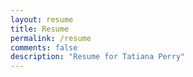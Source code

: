 ```yaml
---
layout: resume
title: Resume  
permalink: /resume
comments: false
description: "Resume for Tatiana Perry"
---
```


